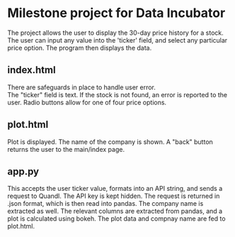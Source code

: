 # Milestone project for Data Incubator

The project allows the user to display the 30-day price history for a stock.  The user can input any value into the 'ticker' field, and select any particular price option.  The program then displays the data.


## index.html
There are safeguards in place to handle user error.  
The "ticker" field is text.  If the stock is not found, an error is reported to the user.
Radio buttons allow for one of four price options.


## plot.html
Plot is displayed.  The name of the company is shown.  A "back" button returns the user to the main/index page.


## app.py
This accepts the user ticker value, formats into an API string, and sends a request to Quandl.  The API key is kept hidden.  The request is returned in .json format, which is then read into pandas.  The company name is extracted as well.
The relevant columns are extracted from pandas, and a plot is calculated using bokeh.  The plot data and compnay name are fed to plot.html.


